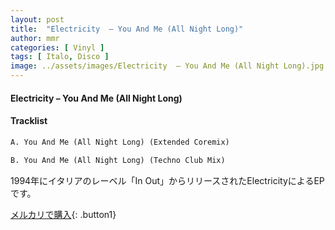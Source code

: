 ```yaml
---
layout: post
title:  "Electricity  – You And Me (All Night Long)"
author: mmr
categories: [ Vinyl ]
tags: [ Italo, Disco ]
image: ../assets/images/Electricity  – You And Me (All Night Long).jpg
---
```


#### Electricity  – You And Me (All Night Long)

#### Tracklist
```md
A. You And Me (All Night Long) (Extended Coremix)

B. You And Me (All Night Long) (Techno Club Mix)
```

1994年にイタリアのレーベル「In Out」からリリースされたElectricityによるEPです。


[メルカリで購入](https://jp.mercari.com/item/m28685512577){: .button1}

